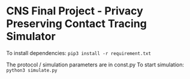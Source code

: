 # CNS Final Project - Privacy Preserving Contact Tracing Simulator

To install dependencies: `pip3 install -r requirement.txt`

The protocol / simulation parameters are in const.py
To start simulation: `python3 simulate.py`